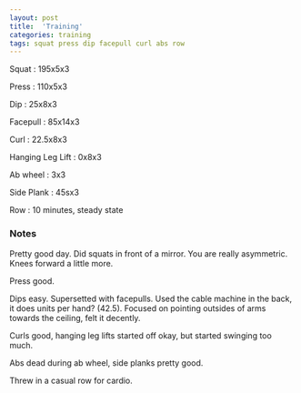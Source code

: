 ```yaml
---
layout: post
title:  'Training'
categories: training
tags: squat press dip facepull curl abs row
---
```


Squat       :   195x5x3

Press       :   110x5x3

Dip         :   25x8x3

Facepull    :   85x14x3

Curl        :   22.5x8x3

Hanging Leg Lift    :   0x8x3

Ab wheel    :   3x3

Side Plank  :   45sx3

Row         :   10 minutes, steady state

### Notes

Pretty good day. Did squats in front of a mirror. You are really asymmetric. Knees
forward a little more.

Press good.

Dips easy. Supersetted with facepulls. Used the cable machine in the back, it does units
per hand? (42.5). Focused on pointing outsides of arms towards the ceiling, felt it
decently.

Curls good, hanging leg lifts started off okay, but started swinging too much.

Abs dead during ab wheel, side planks pretty good.

Threw in a casual row for cardio.
